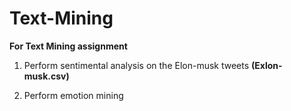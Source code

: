 # Text-Mining</br>

**For Text Mining assignment**</br>

1) Perform sentimental analysis on the Elon-musk tweets **(Exlon-musk.csv)**</br>

2) Perform emotion mining</br>
